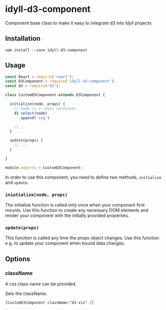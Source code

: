 # idyll-d3-component

Component base class to make it easy to integrate d3 into Idyll projects

## Installation

```
npm install --save idyll-d3-component
```


## Usage

```jsx
const React = require('react');
const D3Component = require('idyll-d3-component');
const d3 = require('d3');

class CustomD3Component extends D3Component {

  initialize(node, props) {
    // node is a <div> container,
    d3.select(node)
      .append('svg')

    //...
  }

  update(props) {
    // ...
  }

}

module.exports = CustomD3Component;
```


In order to use this component, you need to define two methods, `initialize` and `update`.

### `iniatialize(node, props)`

The initialize function is called only once when your component first mounts. Use this function to
create any necessary DOM elements and render your component with the initially provided properties.

### `update(props)`

This function is called any time the props object changes. Use this function e.g. to update
your component when bound data changes.

## Options

### className

A css class name can be provided.

Sets the className:
```
[CustomD3Component className:"d3-viz" /]
```


